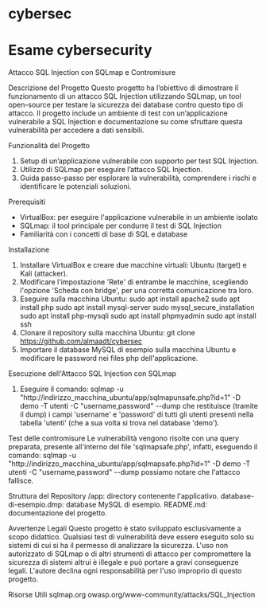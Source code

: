 # cybersec
# Esame cybersecurity

Attacco SQL Injection con SQLmap e Contromisure

Descrizione del Progetto
Questo progetto ha l’obiettivo di dimostrare il funzionamento di un attacco SQL Injection utilizzando SQLmap, un tool open-source per testare la sicurezza dei database contro questo tipo di attacco. Il progetto include un ambiente di test con un’applicazione vulnerabile a SQL Injection e documentazione su come sfruttare questa vulnerabilità per accedere a dati sensibili.

Funzionalità del Progetto
1. Setup di un’applicazione vulnerabile con supporto per test SQL Injection.
2. Utilizzo di SQLmap per eseguire l’attacco SQL Injection.
3. Guida passo-passo per esplorare la vulnerabilità, comprendere i rischi e identificare le potenziali soluzioni.

Prerequisiti
- VirtualBox: per eseguire l'applicazione vulnerabile in un ambiente isolato
- SQLmap: il tool principale per condurre il test di SQL Injection
- Familiarità con i concetti di base di SQL e database

Installazione
1. Installare VirtualBox e creare due macchine virtuali: Ubuntu (target) e Kali (attacker).
2. Modificare l'impostazione 'Rete' di entrambe le macchine, scegliendo l'opzione 'Scheda con bridge', per una corretta comunicazione tra loro.
3. Eseguire sulla macchina Ubuntu:
    sudo apt install apache2
    sudo apt install php
    sudo apt install mysql-server
    sudo mysql_secure_installation
    sudo apt install php-mysqli
    sudo apt install phpmyadmin
    sudo apt install ssh
5. Clonare il repository sulla macchina Ubuntu:
    git clone https://github.com/almaadt/cybersec
6. Importare il database MySQL di esempio sulla macchina Ubuntu e modificare le password nei files php dell'applicazione.

Esecuzione dell'Attacco SQL Injection con SQLmap
1. Eseguire il comando:
    sqlmap -u "http://indirizzo_macchina_ubuntu/app/sqlmapunsafe.php?id=1" -D demo -T utenti -C "username,password" --dump
   che restituisce (tramite il dump) i campi 'username' e 'password' di tutti gli utenti presenti nella tabella 'utenti' (che a sua volta si trova nel database 'demo').

Test delle contromisure
Le vulnerabilità vengono risolte con una query preparata, presente all'interno del file 'sqlmapsafe.php', infatti, eseguendo il comando:
    sqlmap -u "http://indirizzo_macchina_ubuntu/app/sqlmapsafe.php?id=1" -D demo -T utenti -C "username,password" --dump
possiamo notare che l'attacco fallisce.

Struttura del Repository
/app: directory contenente l'applicativo.
database-di-esempio.dmp: database MySQL di esempio.
README.md: documentazione del progetto.

Avvertenze Legali
Questo progetto è stato sviluppato esclusivamente a scopo didattico. Qualsiasi test di vulnerabilità deve essere eseguito solo su sistemi di cui si ha il permesso di analizzare la sicurezza. L'uso non autorizzato di SQLmap o di altri strumenti di attacco per compromettere la sicurezza di sistemi altrui è illegale e può portare a gravi conseguenze legali. L'autore declina ogni responsabilità per l'uso improprio di questo progetto.

Risorse Utili
  sqlmap.org
  owasp.org/www-community/attacks/SQL_Injection

